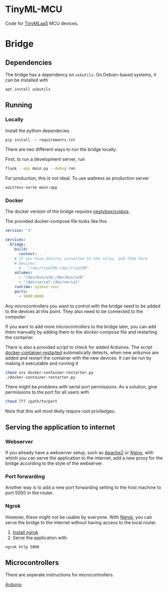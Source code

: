 # TinyML-MCU

Code for [TinyMLaaS](https://github.com/JeHugawa/TinyMLaaS-main) MCU devices.

# Bridge

## Dependencies

The bridge has a dependency on `usbutils`. On Debian-based systems, it can be installed with

```bash
apt install usbutils
```

## Running

### Locally

Install the python dependecies

```bash
pip install -r requirements.txt
```

There are two different ways to run the bridge locally.

First, to run a development server, run

```bash
flask --app main.py --debug run
```

For production, this is not ideal. To use waitress as production server

```bash
waitress-serve main:app
```

### Docker

The docker version of the bridge requires [nestybox/sysbox](https://github.com/nestybox/sysbox).

The provided docker-compose file looks like this

```yaml
version: '3'

services:
  bridge:
    build:
      context: .
    # If you have devices connected to the relay, add them here
    # devices:
      # - "/dev/ttyACM0:/dev/ttyACM0"
    volumes:
      - "/dev/bus/usb:/dev/bus/usb"
      - "/dev/serial:/dev/serial"
    runtime: sysbox-runc
    ports:
      - 5000:8080
```

Any microcontrollers you want to control with the bridge need to be added to the devices at this point. They also need to be connected to the computer.

If you want to add more microcontrollers to the bridge later, you can add them manually by adding them to the *docker-compose* file and restarting the container.

There is also a provided script to check for added Arduinos. The script [docker-container-restarted](./docker-container-restarter.py) automatically detects, when new arduinos are added and restart the container with the new devices. It can be run by making it executable and running it

```bash
chmod u+x docker-container-restarter.py
./docker-container-restarter.py
```

There might be problems with serial port permissions. As a solution, give permissions to the port for all users with

```bash
chmod 777 /path/to/port
```

Note that this will most likely require root priviledges.

## Serving the application to internet

### Webserver

If you already have a webserver setup, such as [Apache2](https://httpd.apache.org/) or [Nginx](https://www.nginx.com/), with which you can serve the application to the internet, add a new proxy for the bridge according to the style of the webserver.

### Port forwarding

Another way is to add a new port forwarding setting to the host machine to port 5000 in the router.

### Ngrok

However, these might not be usable by everyone. With [Ngrok](https://ngrok.com/), you can serve the bridge to the internet without having access to the local router. 

1. [Install ngrok](https://ngrok.com/download)
2. Serve the application with
```bash
ngrok http 5000
```

## Microcontrollers

There are seperate instructions for microcontrollers.

[Arduino](./arduino/README.md)

